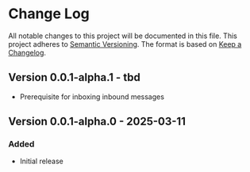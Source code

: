 # Change Log

All notable changes to this project will be documented in this file.
This project adheres to [Semantic Versioning](http://semver.org/).
The format is based on [Keep a Changelog](http://keepachangelog.com/).

## Version 0.0.1-alpha.1 - tbd

- Prerequisite for inboxing inbound messages

## Version 0.0.1-alpha.0 - 2025-03-11

### Added

- Initial release
